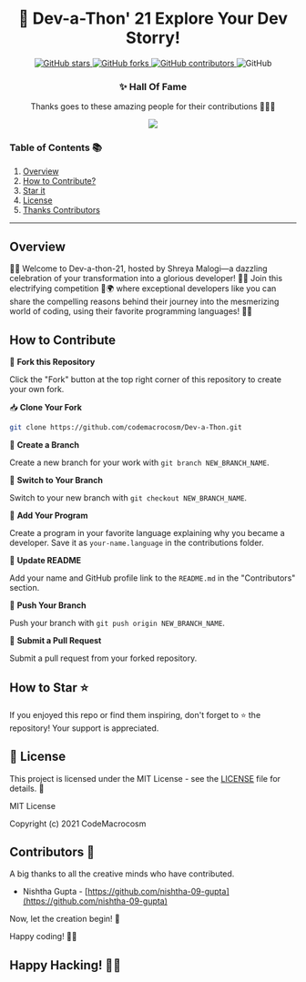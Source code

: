 
<div align="center">

# 🚀 Dev-a-Thon' 21  Explore Your Dev Storry! 

</div>
<p align="center">
  <a href="https://github.com/CodeMacrocosm/Dev-a-Thon/stargazers">
    <img src="https://img.shields.io/github/stars/CodeMacrocosm/Dev-a-Thon?style=flat-square" alt="GitHub stars">
  </a>
  <a href="https://github.com/CodeMacrocosm/Dev-a-Thon/network">
    <img src="https://img.shields.io/github/forks/CodeMacrocosm/Dev-a-Thon?style=flat-square" alt="GitHub forks">
  </a>
  <a href="https://github.com/codemacrocosm/Dev-a-Thon/graphs/contributors">
    <img src="https://img.shields.io/github/contributors/codemacrocosm/Dev-a-Thon.svg" alt="GitHub contributors">
  </a>
  <img src="https://img.shields.io/github/license/CodeMacrocosm/Dev-a-Thon" alt="GitHub">
</p>

<div align="center">

### ✨ Hall Of Fame

Thanks goes to these amazing people for their contributions 🎉🎉🎉

<a href="https://github.com/codeMacrocosm/Dev-a-Thon/graphs/contributors">
  <img src="https://contrib.rocks/image?repo=codeMacrocosm/Dev-a-Thon" />
</a>

</div>




### Table of Contents 📚

1. [Overview](#overview)
3. [How to Contribute?](#how-to-contribute)
4. [Star it](#how-to-star-)
5. [License](#-license)
6. [Thanks Contributors](#contributors-)


---


## Overview

🚀🌟 Welcome to Dev-a-thon-21, hosted by Shreya Malogi—a dazzling celebration of your transformation into a glorious developer! 🌟🚀 Join this electrifying competition 🎈🌍 where exceptional developers like you can share the compelling reasons behind their journey into the mesmerizing world of coding, using their favorite programming languages! 🌟🚀

## How to Contribute

🍴 **Fork this Repository** 

   Click the "Fork" button at the top right corner of this repository to create your own fork.

📥 **Clone Your Fork** 

   ```bash
   git clone https://github.com/codemacrocosm/Dev-a-Thon.git
   ```

🌿 **Create a Branch** 

   Create a new branch for your work with `git branch NEW_BRANCH_NAME`.

🔀 **Switch to Your Branch** 

   Switch to your new branch with `git checkout NEW_BRANCH_NAME`.

🚀 **Add Your Program** 

   Create a program in your favorite language explaining why you became a developer. Save it as `your-name.language` in the contributions folder.

📝 **Update README** 

   Add your name and GitHub profile link to the `README.md` in the "Contributors" section.

🚀 **Push Your Branch** 

   Push your branch with `git push origin NEW_BRANCH_NAME`.

🎉 **Submit a Pull Request** 

   Submit a pull request from your forked repository.

   
## How to Star ⭐

If you enjoyed this repo or find them inspiring, don't forget to ⭐ the repository! Your support is appreciated.

## 📄 License

This project is licensed under the MIT License - see the [LICENSE](LICENSE) file for details. 📜

MIT License

Copyright (c) 2021 CodeMacrocosm



## Contributors 🙌

A big thanks to all the creative minds who have contributed.
- Nishtha Gupta - [https://github.com/nishtha-09-gupta](https://github.com/nishtha-09-gupta)

Now, let the creation begin! 🎨

Happy coding! 🚀🎉

## Happy Hacking! 🎃👾

